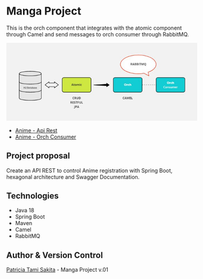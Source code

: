 # Manga Project

This is the orch component that integrates with the atomic component through Camel and send messages to orch consumer through RabbitMQ.

![alt text](https://github.com/tamisakita/anime-rest-api/blob/main/arquitetura.JPG "Arquitetura")

* [Anime - Api Rest](https://github.com/tamisakita/anime-rest-api)
* [Anime - Orch Consumer](https://github.com/tamisakita/anime-consumer)

## Project proposal
Create an API REST to control Anime registration with Spring Boot, hexagonal architecture and Swagger Documentation.

## Technologies
 * Java 18
 * Spring Boot
 * Maven
 * Camel  
 * RabbitMQ
 
 ## Author & Version Control
[Patricia Tami Sakita](https://github.com/tamisakita) - Manga Project v.01

 
